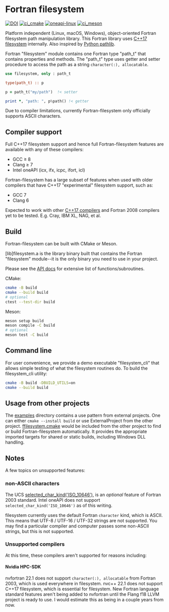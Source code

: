 # Fortran filesystem

[![DOI](https://zenodo.org/badge/433875623.svg)](https://zenodo.org/badge/latestdoi/433875623)
[![ci_cmake](https://github.com/scivision/fortran-filesystem/actions/workflows/ci_cmake.yml/badge.svg)](https://github.com/scivision/fortran-filesystem/actions/workflows/ci_cmake.yml)
[![oneapi-linux](https://github.com/scivision/fortran-filesystem/actions/workflows/oneapi-linux.yml/badge.svg)](https://github.com/scivision/fortran-filesystem/actions/workflows/oneapi-linux.yml)
[![ci_meson](https://github.com/scivision/fortran-filesystem/actions/workflows/ci_meson.yml/badge.svg)](https://github.com/scivision/fortran-filesystem/actions/workflows/ci_meson.yml)

Platform independent (Linux, macOS, Windows), object-oriented Fortran filesystem path manipulation library.
This Fortran library uses
[C++17 filesystem](https://en.cppreference.com/w/cpp/filesystem)
internally.
Also inspired by
[Python pathlib](https://docs.python.org/3/library/pathlib.html).

Fortran "filesystem" module contains one Fortran type "path_t" that contains properties and methods.
The "path_t" type uses getter and setter procedure to access the path as a string `character(:), allocatable`.

```fortran
use filesystem, only : path_t

type(path_t) :: p

p = path_t("my/path")  !< setter

print *, "path: ", p%path() !< getter
```

Due to compiler limitations, currently Fortran-filesystem only officially supports ASCII characters.

## Compiler support

Full C++17 filesystem support and hence full Fortran-filesystem features are available with any of these compilers:

* GCC &ge; 8
* Clang &ge; 7
* Intel oneAPI (icx, ifx, icpc, ifort, icl)

Fortran-filesystem has a large subset of features when used with older compilers that have C++17 "experimental" filesystem support, such as:

* GCC 7
* Clang 6

Expected to work with other
[C++17 compilers](https://en.cppreference.com/w/cpp/compiler_support)
and Fortran 2008 compilers yet to be tested.
E.g. Cray, IBM XL, NAG, et al.

## Build

Fortran-filesystem can be built with CMake or Meson.

[lib]filesystem.a is the library binary built that contains the Fortran "filesystem" module--it is the only binary you need to use in your project.

Please see the [API docs](./API.md) for extensive list of functions/subroutines.

CMake:

```sh
cmake -B build
cmake --build build
# optional
ctest --test-dir build
```

Meson:

```sh
meson setup build
meson compile -C build
# optional
meson test -C build
```

## Command line

For user convenience, we provide a demo executable "filesystem_cli" that allows simple testing of what the filesystem routines do.
To build the filesystem_cli utility:

```sh
cmake -B build -DBUILD_UTILS=on
cmake --build build
```

## Usage from other projects

The [examples](./examples) directory contains a use pattern from external projects.
One can either `cmake --install build` or use ExternalProject from the other project.
[ffilesystem.cmake](./cmake/ffilesystem.cmake) would be included from the other project to find or build Fortran-filesystem automatically.
It provides the appropriate imported targets for shared or static builds, including Windows DLL handling.

## Notes

A few topics on unsupported features:

### non-ASCII characters

The UCS
[selected_char_kind('ISO_10646')](https://gcc.gnu.org/onlinedocs/gfortran/SELECTED_005fCHAR_005fKIND.html),
is an *optional* feature of Fortran 2003 standard.
Intel oneAPI does not support `selected_char_kind('ISO_10646')` as of this writing.

filesystem currently uses the default Fortran `character` kind, which is ASCII.
This means that UTF-8 / UTF-16 / UTF-32 strings are not supported.
You may find a particular compiler and computer passes some non-ASCII strings, but this is not supported.

### Unsupported compilers

At this time, these compilers aren't supported for reasons including:

#### Nvidia HPC-SDK

nvfortran 22.1 does not support `character(:), allocatable` from Fortran 2003, which is used everywhere in filesystem.
nvc++ 22.1 does not support C++17 filesystem, which is essential for filesystem.
New Fortran language standard features aren't being added to nvfortran until the Flang f18 LLVM project is ready to use. I would estimate this as being in a couple years from now.

